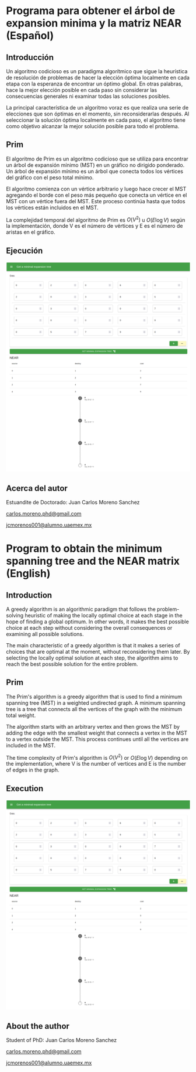 # Programa para obtener el árbol de expansion minima y la matriz NEAR (Español)

## Introducción

Un algoritmo codicioso es un paradigma algorítmico que sigue la heurística de resolución de problemas de hacer la elección óptima localmente en cada etapa con la esperanza de encontrar un óptimo global. En otras palabras, hace la mejor elección posible en cada paso sin considerar las consecuencias generales ni examinar todas las soluciones posibles.

La principal característica de un algoritmo voraz es que realiza una serie de elecciones que son óptimas en el momento, sin reconsiderarlas después. Al seleccionar la solución óptima localmente en cada paso, el algoritmo tiene como objetivo alcanzar la mejor solución posible para todo el problema.

## Prim 
El algoritmo de Prim es un algoritmo codicioso que se utiliza para encontrar un árbol de expansión mínimo (MST) en un gráfico no dirigido ponderado. Un árbol de expansión mínimo es un árbol que conecta todos los vértices del gráfico con el peso total mínimo.

El algoritmo comienza con un vértice arbitrario y luego hace crecer el MST agregando el borde con el peso más pequeño que conecta un vértice en el MST con un vértice fuera del MST. Este proceso continúa hasta que todos los vértices están incluidos en el MST.


La complejidad temporal del algoritmo de Prim es $O(V^2)$ u $O(E \log V)$ según la implementación, donde V es el número de vértices y E es el número de aristas en el gráfico.

## Ejecución

![Menu](asserts/menu.png)
![Result](asserts/result.png)

## Acerca del autor 
Estuandite de Doctorado: Juan Carlos Moreno Sanchez

<carlos.moreno.phd@gmail.com>

<jcmorenos001@alumno.uaemex.mx>

# Program to obtain the minimum spanning tree and the NEAR matrix (English)

## Introduction
A greedy algorithm is an algorithmic paradigm that follows the problem-solving heuristic of making the locally optimal choice at each stage in the hope of finding a global optimum. In other words, it makes the best possible choice at each step without considering the overall consequences or examining all possible solutions.

The main characteristic of a greedy algorithm is that it makes a series of choices that are optimal at the moment, without reconsidering them later. By selecting the locally optimal solution at each step, the algorithm aims to reach the best possible solution for the entire problem.

## Prim

The Prim's algorithm is a greedy algorithm that is used to find a minimum spanning tree (MST) in a weighted undirected graph. A minimum spanning tree is a tree that connects all the vertices of the graph with the minimum total weight.

The algorithm starts with an arbitrary vertex and then grows the MST by adding the edge with the smallest weight that connects a vertex in the MST to a vertex outside the MST. This process continues until all the vertices are included in the MST.


The time complexity of Prim's algorithm is $O(V^2)$ or $O({E}\log V)$ depending on the implementation, where V is the number of vertices and E is the number of edges in the graph.

## Execution
![Menu](asserts/menu.png)
![Result](asserts/result.png)


## About the author
Student of PhD: Juan Carlos Moreno Sanchez

<carlos.moreno.phd@gmail.com>

<jcmorenos001@alumno.uaemex.mx>